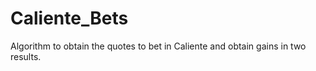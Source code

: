 # Caliente_Bets
Algorithm to obtain the quotes to bet in Caliente and obtain gains in two results. 
